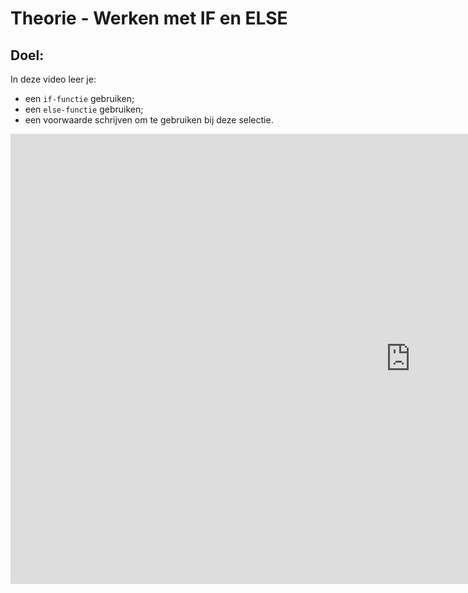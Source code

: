 # Theorie - Werken met IF en ELSE


## Doel:

In deze video leer je: 
* een `if-functie` gebruiken; 
* een `else-functie` gebruiken; 
* een voorwaarde schrijven om te gebruiken bij deze selectie. 


<iframe width="1280" height="720" src="https://www.youtube.com/embed/w-gOixTDEoY?list=PL7qul8TV_7p5uroDMWERGL7Sr1-4bZw7M" title="Python &amp; Wiskunde -  Lesvideo 1" frameborder="0" allow="accelerometer; autoplay; clipboard-write; encrypted-media; gyroscope; picture-in-picture; web-share" allowfullscreen></iframe> 
